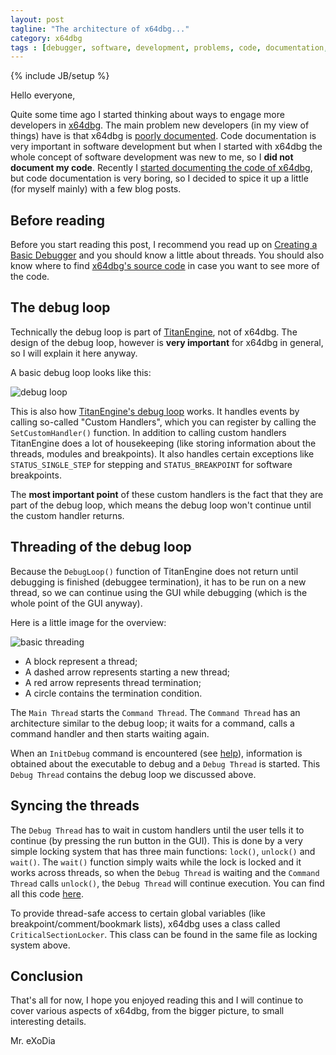 ```yaml
---
layout: post
tagline: "The architecture of x64dbg..."
category: x64dbg
tags : [debugger, software, development, problems, code, documentation, architecture, windows, threads]
---
```

{% include JB/setup %}

Hello everyone,

Quite some time ago I started thinking about ways to engage more developers in [x64dbg](http://x64dbg.com). The main problem new developers (in my view of things) have is that x64dbg is [poorly documented](https://www.openhub.net/p/x64dbg/factoids#FactoidCommentsVeryLow). Code documentation is very important in software development but when I started with x64dbg the whole concept of software development was new to me, so I **did not document my code**. Recently I [started documenting the code of x64dbg](https://github.com/x64dbg/x64dbg/blob/development/Doxyfile), but code documentation is very boring, so I decided to spice it up a little (for myself mainly) with a few blog posts.

## Before reading

Before you start reading this post, I recommend you read up on [Creating a Basic Debugger](http://bit.ly/1wDh4xs) and you should know a little about threads. You should also know where to find [x64dbg's source code](http://source.x64dbg.com) in case you want to see more of  the code.

## The debug loop

Technically the debug loop is part of [TitanEngine](https://bitbucket.org/mrexodia/titanengine-update), not of x64dbg. The design of the debug loop, however is **very important** for x64dbg in general, so I will explain it here anyway.

A basic debug loop looks like this:

![debug loop](/images/x64_dbg_debug_loop.png)

This is also how [TitanEngine's debug loop](https://bitbucket.org/mrexodia/titanengine-update/src/master/TitanEngine/TitanEngine.Debugger.DebugLoop.cpp) works. It handles events by calling so-called "Custom Handlers", which you can register by calling the `SetCustomHandler()` function. In addition to calling custom handlers TitanEngine does a lot of housekeeping (like storing information about the threads, modules and breakpoints). It also handles certain exceptions like `STATUS_SINGLE_STEP` for stepping and `STATUS_BREAKPOINT` for software breakpoints.

The **most important point** of these custom handlers is the fact that they are part of the debug loop, which means the debug loop won't continue until the custom handler returns.

## Threading of the debug loop

Because the `DebugLoop()` function of TitanEngine does not return until debugging is finished (debuggee termination), it has to be run on a new thread, so we can continue using the GUI while debugging (which is the whole point of the GUI anyway).

Here is a little image for the overview:

![basic threading](/images/x64_dbg_basic_threads.png)

- A block represent a thread;
- A dashed arrow represents starting a new thread;
- A red arrow represents thread termination;
- A circle contains the termination condition. 

The `Main Thread` starts the `Command Thread`. The `Command Thread` has an architecture similar to the debug loop; it waits for a command, calls a command handler and then starts waiting again.

When an `InitDebug` command is encountered (see [help](http://help.x64dbg.com)), information is obtained about the executable to debug and a `Debug Thread` is started. This `Debug Thread` contains the debug loop we discussed above.

## Syncing the threads

The `Debug Thread` has to wait in custom handlers until the user tells it to continue (by pressing the run button in the GUI). This is done by a very simple locking system that has three main functions: `lock()`, `unlock()` and `wait()`. The `wait()` function simply waits while the lock is locked and it works across threads, so when the `Debug Thread` is waiting and the `Command Thread` calls `unlock()`, the `Debug Thread` will continue execution. You can find all this code [here](https://github.com/x64dbg/x64dbg/blob/development/src/dbg/threading.cpp).

To provide thread-safe access to certain global variables (like breakpoint/comment/bookmark lists), x64dbg uses a class called `CriticalSectionLocker`. This class can be found in the same file as locking system above.

## Conclusion

That's all for now, I hope you enjoyed reading this and I will continue to cover various aspects of x64dbg, from the bigger picture, to small interesting details.

Mr. eXoDia
